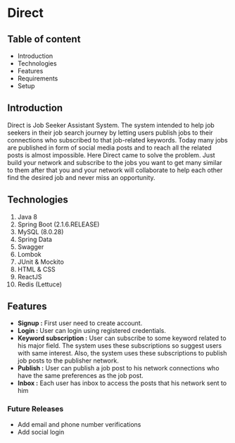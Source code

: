 
# Direct

## Table of content
* Introduction
* Technologies
* Features
* Requirements
* Setup

## Introduction

Direct is Job Seeker Assistant System. The system intended to help job seekers
in their job search journey by letting users publish jobs
to their connections who subscribed to that job-related keywords. Today many jobs are published in form of social media posts
and to reach all the related posts is almost impossible. Here Direct came to solve the problem. Just build your network and subscribe to the jobs you want to get many similar to them after that you and your network will collaborate to help each other find the desired job and never miss an opportunity.

## Technologies
1. Java 8
2. Spring Boot (2.1.6.RELEASE)
3. MySQL (8.0.28)
4. Spring Data
5. Swagger
6. Lombok
7. JUnit & Mockito
8. HTML & CSS
9. ReactJS
10. Redis (Lettuce)

## Features
- **Signup :** First user need to create account.
- **Login :** User can login using registered credentials.
- **Keyword subscription :** User can subscribe to some keyword related to his major field.
  The system uses these subscriptions so suggest users with same interest. Also, the system uses these subscriptions
  to publish job posts to the publisher network.
- **Publish :** User can publish a job post to his network connections who have the same preferences as the job post.
- **Inbox :** Each user has inbox to access the posts that his network sent to him
### Future Releases
- Add email and phone number verifications
- Add social login